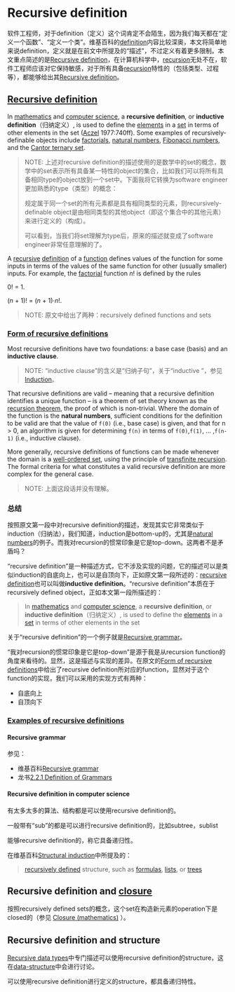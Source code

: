 # Recursive definition

软件工程师，对于definition（定义）这个词肯定不会陌生，因为我们每天都在“定义一个函数”、“定义一个类”。维基百科的[definition](https://en.wikipedia.org/wiki/Definition)内容比较深奥，本文将简单地来说definition，定义就是在前文中所提及的“描述”，不过定义有着更多限制。本文重点简述的是[Recursive definition](https://en.wikipedia.org/wiki/Recursive_definition)，在计算机科学中，[recursion](https://en.wikipedia.org/wiki/Recursion)无处不在，软件工程师应该对它保持敏感，对于所有具备[recursion](https://en.wikipedia.org/wiki/Recursion)特性的（包括类型、过程等），都能够给出其[Recursive definition](https://en.wikipedia.org/wiki/Recursive_definition)。

## [Recursive definition](https://en.wikipedia.org/wiki/Recursive_definition)

In [mathematics](https://en.wikipedia.org/wiki/Mathematics) and [computer science](https://en.wikipedia.org/wiki/Computer_science), a **recursive definition**, or **inductive definition**（归纳定义）, is used to define the [elements](https://en.wikipedia.org/wiki/Element_(mathematics)) in a [set](https://en.wikipedia.org/wiki/Set_(mathematics)) in terms of other elements in the set ([Aczel](https://en.wikipedia.org/wiki/Peter_Aczel) 1977:740ff). Some examples of recursively-definable objects include [factorials](https://en.wikipedia.org/wiki/Factorial), [natural numbers](https://en.wikipedia.org/wiki/Natural_number), [Fibonacci numbers](https://en.wikipedia.org/wiki/Fibonacci_number), and the [Cantor ternary set](https://en.wikipedia.org/wiki/Cantor_set).

> NOTE: 上述对recursive definition的描述使用的是数学中的set的概念，数学中的set表示所有具备某一特性的object的集合，比如我们可以将所有具备相同type的object放到一个set中。下面我将它转换为software engineer更加熟悉的type（类型）的概念：
>
> 规定属于同一个set的所有元素都是具有相同类型的元素，则recursively-definable object是由相同类型的其他object（即这个集合中的其他元素）来进行定义的（构成）。
>
> 可以看到，当我们将set理解为type后，原来的描述就变成了software engineer非常任意理解的了。
>

A [recursive](https://en.wikipedia.org/wiki/Recursive) [definition](https://en.wikipedia.org/wiki/Definition) of a [function](https://en.wikipedia.org/wiki/Function_(mathematics)) defines values of the function for some inputs in terms of the values of the same function for other (usually smaller) inputs. For example, the [factorial](https://en.wikipedia.org/wiki/Factorial) function *n*! is defined by the rules

0! = 1.

(*n* + 1)! = (*n* + 1)·*n*!.

> NOTE: 原文中给出了两种：recursively defined functions and sets

### [Form of recursive definitions](https://en.wikipedia.org/wiki/Recursive_definition#Form_of_recursive_definitions)

Most recursive definitions have two foundations: a base case (basis) and an **inductive clause**.

> NOTE: “inductive clause”的含义是“归纳子句”，关于“inductive ”，参见[Induction](./Induction-and-deduction/Induction.md)。

That recursive definitions are valid – meaning that a recursive definition identifies a unique function – is a theorem of set theory known as the [recursion theorem](https://en.wikipedia.org/wiki/Recursion#The_recursion_theorem), the proof of which is non-trivial. Where the domain of the function is the **natural numbers**, sufficient conditions for the definition to be valid are that the value of `f(0)` (i.e., base case) is given, and that for n > 0, an algorithm is given for determining `f(n)` in terms of `f(0)`,`f(1)`, ... ,`f(n-1)` (i.e., inductive clause).

More generally, recursive definitions of functions can be made whenever the domain is a [well-ordered set](https://en.wikipedia.org/wiki/Well-order), using the principle of [transfinite recursion](https://en.wikipedia.org/wiki/Transfinite_recursion). The formal criteria for what constitutes a valid recursive definition are more complex for the general case.

> NOTE: 上面这段话并没有理解。

### 总结

按照原文第一段中对recursive definition的描述，发现其实它非常类似于induction（归纳法），我们知道，induction是bottom-up的，尤其是[natural numbers](https://en.wikipedia.org/wiki/Natural_number)的例子。而我对recursion的惯常印象是它是top-down。这两者不是矛盾吗？

“recursive definition”是一种描述方式，它不涉及实现的问题，它的描述可以是类似induction的自底向上，也可以是自顶向下，正如原文第一段所述的：[recursive definition](https://en.wikipedia.org/wiki/Recursive_definition)也可以叫做**inductive definition**。“recursive definition”本质在于recursively defined object，正如本文第一段所描述的：

> In [mathematics](https://en.wikipedia.org/wiki/Mathematics) and [computer science](https://en.wikipedia.org/wiki/Computer_science), a **recursive definition**, or **inductive definition**（归纳定义）, is used to define the [elements](https://en.wikipedia.org/wiki/Element_(mathematics)) in a [set](https://en.wikipedia.org/wiki/Set_(mathematics)) in terms of other elements in the set

关于“recursive definition”的一个例子就是[Recursive grammar](https://en.wikipedia.org/wiki/Recursive_grammar)。

“我对recursion的惯常印象是它是top-down”是源于我是从recursion function的角度来看待的。显然，这是描述与实现的差异。在原文的[Form of recursive definitions](https://en.wikipedia.org/wiki/Recursive_definition#Form_of_recursive_definitions)中给出了recursive definition所对应的function，显然对于这个function的实现，我们可以采用的实现方式有两种：

- 自底向上
- 自顶向下

### [Examples of recursive definitions](https://en.wikipedia.org/wiki/Recursive_definition#Examples_of_recursive_definitions)

#### Recursive grammar

参见：

- 维基百科[Recursive grammar](https://en.wikipedia.org/wiki/Recursive_grammar)
- 龙书[2.2.1 Definition of Grammars](https://dengking.github.io/compiler-principle/Chapter-2-A-Simple-Syntax-Directed-Translator/2.2-Syntax-Definition/#221-definition-of-grammars)

#### Recursive definition in computer science

有太多太多的算法、结构都是可以使用recursive definition的。

一般带有“sub”的都是可以进行recursive definition的，比如subtree，sublist

 能够recursive definition的，称它具备递归性。

在维基百科[Structural induction](https://en.wikipedia.org/wiki/Structural_induction)中所提及的：

> [recursively defined](https://en.wikipedia.org/wiki/Recursive_definition) structure, such as [formulas](https://en.wikipedia.org/wiki/First-order_logic#Formulas), [lists](https://en.wikipedia.org/wiki/List_(computer_science)), or [trees](https://en.wikipedia.org/wiki/Tree_(graph_theory))



## Recursive definition and [closure](https://en.wikipedia.org/wiki/Closure_(mathematics)) 

按照recursively defined sets的概念，这个set在构造新元素的operation下是closed的（参见 [Closure (mathematics)](https://en.wikipedia.org/wiki/Closure_(mathematics)) ）。



## Recursive definition and structure

[Recursive data types](https://en.wikipedia.org/wiki/Recursive_data_type)中专门描述可以使用recursive definition的structure，这在[data-structure](https://dengking.github.io/data-structure/)中会进行讨论。

可以使用recursive definition进行定义的structure，都具备递归特性。 

